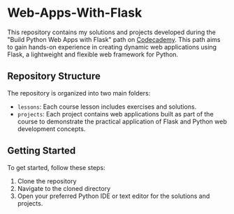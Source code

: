 # Web-Apps-With-Flask
This repository contains my solutions and projects developed during the "Build Python Web Apps with Flask" path on [Codecademy](https://www.codecademy.com/enrolled/paths/build-python-web-apps-flask). This path aims to gain hands-on experience in creating dynamic web applications using Flask, a lightweight and flexible web framework for Python. 

## Repository Structure

The repository is organized into two main folders:

- `lessons`: Each course lesson includes exercises and solutions.
- `projects`: Each project contains web applications built as part of the course to demonstrate the practical application of Flask and Python web development concepts. 

## Getting Started

To get started, follow these steps:

1. Clone the repository
2. Navigate to the cloned directory
3. Open your preferred Python IDE or text editor for the solutions and projects.

